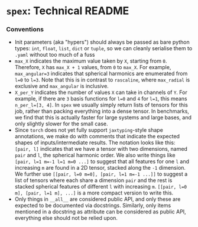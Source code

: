 # `spex`: Technical README

### Conventions

- Init parameters (aka "hypers") should always be passed as bare python types: `int`, `float`, `list`, `dict` or `tuple`, so we can cleanly serialise them to `.yaml` without too much of a fuss
- `max_X` indicates the maximum value taken by `X`, starting from `0`. Therefore, `X` has `max_X + 1` values, from `0` to `max_X`. For example, `max_angular=3` indicates that spherical harmonics are enumerated from `l=0` to `l=3`. Note that this is in contrast to `rascaline`, where `max_radial` is exclusive and `max_angular` is inclusive.
- `X_per_Y` indicates the number of values `X` can take in channels of `Y`. For example, if there are `3` basis functions for `l=0` and `4` for `l=1`, this means `n_per_l=[3, 4]`. In `spex` we usually simply return lists of tensors for this job, rather than packing everything into a dense tensor. In benchmarks, we find that this is actually faster for large systems and large bases, and only slightly slower for the small case.
- Since `torch` does not yet fully support `jaxtyping`-style shape annotations, we make do with comments that indicate the expected shapes of inputs/intermediate results. The notation looks like this: `[pair, l]` indicates that we have a tensor with two dimensions, named `pair` and `l`, the spherical harmonic order. We also write things like `[pair, l=1 m=-1 l=1 m=0 ...]` to suggest that all features for one `l` and increasing `m` are found in a 2D tensor, stacked along the `-1` dimension. We further use `[[pair, l=0 m=0], [pair, l=1 m=-1 ...]]` to suggest a list of tensors where each share a dimension `pair` and the rest is stacked spherical features of different `l` with increasing `m`. `[[pair, l=0 m], [pair, l=1 m], ...]` is a more compact version to write this.
- Only things in `__all__` are considered public API, and only these are expected to be documented via docstrings. Similarly, only items mentioned in a docstring as attribute can be considered as public API, everything else should not be relied upon.

